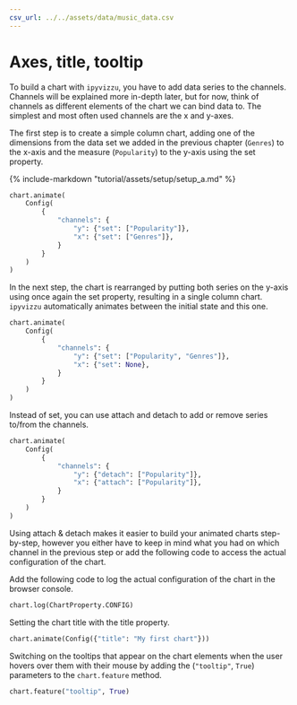 ```yaml
---
csv_url: ../../assets/data/music_data.csv
---
```


# Axes, title, tooltip

To build a chart with `ipyvizzu`, you have to add data series to the channels.
Channels will be explained more in-depth later, but for now, think of channels
as different elements of the chart we can bind data to. The simplest and most
often used channels are the x and y-axes.

The first step is to create a simple column chart, adding one of the dimensions
from the data set we added in the previous chapter (`Genres`) to the x-axis and
the measure (`Popularity`) to the y-axis using the set property.

<div id="tutorial_01"></div>

{% include-markdown "tutorial/assets/setup/setup_a.md" %}

```python
chart.animate(
    Config(
        {
            "channels": {
                "y": {"set": ["Popularity"]},
                "x": {"set": ["Genres"]},
            }
        }
    )
)
```

In the next step, the chart is rearranged by putting both series on the y-axis
using once again the set property, resulting in a single column chart.
`ipyvizzu` automatically animates between the initial state and this one.

<div id="tutorial_02"></div>

```python
chart.animate(
    Config(
        {
            "channels": {
                "y": {"set": ["Popularity", "Genres"]},
                "x": {"set": None},
            }
        }
    )
)
```

Instead of set, you can use attach and detach to add or remove series to/from
the channels.

<div id="tutorial_03"></div>

```python
chart.animate(
    Config(
        {
            "channels": {
                "y": {"detach": ["Popularity"]},
                "x": {"attach": ["Popularity"]},
            }
        }
    )
)
```

Using attach & detach makes it easier to build your animated charts
step-by-step, however you either have to keep in mind what you had on which
channel in the previous step or add the following code to access the actual
configuration of the chart.

Add the following code to log the actual configuration of the chart in the
browser console.

```python
chart.log(ChartProperty.CONFIG)
```

Setting the chart title with the title property.

<div id="tutorial_04"></div>

```python
chart.animate(Config({"title": "My first chart"}))
```

Switching on the tooltips that appear on the chart elements when the user hovers
over them with their mouse by adding the (`"tooltip"`, `True`) parameters to the
`chart.feature` method.

<div id="tutorial_05"></div>

```python
chart.feature("tooltip", True)
```

<script src="../axes_title_tooltip.js"></script>
